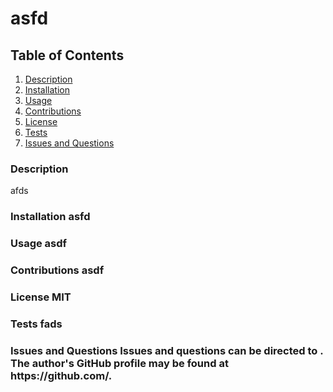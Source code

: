 # asfd

## Table of Contents

1. <a href="#description">Description</a>
2. <a href="#installation">Installation</a>
3. <a href="#usage">Usage</a>
4. <a href="#contributions">Contributions</a>
5. <a href="#license">License</a>
6. <a href="#test">Tests</a>
7. <a href="#questions">Issues and Questions</a>
<h3 id='description'>Description</h3>
afds

<h3 id='installation'>Installation
asfd

<h3 id='usage'>Usage
asdf

<h3 id='contributions'>Contributions
asdf

<h3 id='license'>License
MIT

<h3 id='test'>Tests
fads

<h3 id='questions'>Issues and Questions
Issues and questions can be directed to . The author's GitHub profile may be found at https://github.com/.